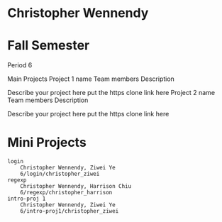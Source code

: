 Christopher Wennendy
===============================
Fall Semester
===========================
Period 6

Main Projects
Project 1 name
Team members
Description

Describe your project here
put the https clone link here
Project 2 name
Team members
Description

Describe your project here
put the https clone link here

Mini Projects
==================

    login
        Christopher Wennendy, Ziwei Ye
        6/login/christopher_ziwei
    regexp
        Christopher Wennendy, Harrison Chiu
        6/regexp/christopher_harrison
    intro-proj 1
        Christopher Wennendy, Ziwei Ye
        6/intro-proj1/christopher_ziwei
